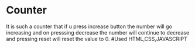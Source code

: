 # Counter
It is such a counter that if u press increase button the number will go increasing and on presssing decrease the number will continue to decrease and pressing reset will reset the value to 0.
#Used
HTML,CSS,JAVASCRIPT
